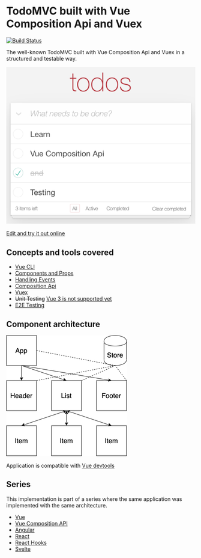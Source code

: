 # TodoMVC built with Vue Composition Api and Vuex

[![Build Status](https://travis-ci.com/blacksonic/todomvc-vue-composition-api.svg?branch=master)](https://travis-ci.com/blacksonic/todomvc-vue-composition-api)

The well-known TodoMVC built with Vue Composition Api and Vuex in a structured and testable way.

![TodoMVC Vue](./images/screenshot.png "TodoMVC Vue")

[Edit and try it out online](https://codesandbox.io/s/github/blacksonic/todoapp-vue-composition-api)

## Concepts and tools covered

- [Vue CLI](https://cli.vuejs.org/)
- [Components and Props](https://vuejs.org/v2/guide/components.html#Passing-Data-to-Child-Components-with-Props)
- [Handling Events](https://vuejs.org/v2/guide/components.html#Listening-to-Child-Components-Events)
- [Composition Api](https://composition-api.vuejs.org/#summary)
- [Vuex](https://vuex.vuejs.org/)
- ~~Unit Testing~~ [Vue 3 is not supported yet](https://github.com/vuejs/vue-test-utils/issues/1496)
- [E2E Testing](https://www.cypress.io/)

## Component architecture

![Architecture](./images/architecture.png)

Application is compatible with [Vue devtools](https://chrome.google.com/webstore/detail/vuejs-devtools/nhdogjmejiglipccpnnnanhbledajbpd?hl=en)

## Series

This implementation is part of a series where the same application was implemented with the same architecture.

- [Vue](https://github.com/blacksonic/todomvc-vue)
- [Vue Composition API](https://github.com/blacksonic/todomvc-vue-composition-api)
- [Angular](https://github.com/blacksonic/todomvc-angular)
- [React](https://github.com/blacksonic/todomvc-react)
- [React Hooks](https://github.com/blacksonic/todomvc-react-hooks)
- [Svelte](https://github.com/blacksonic/todomvc-svelte)
